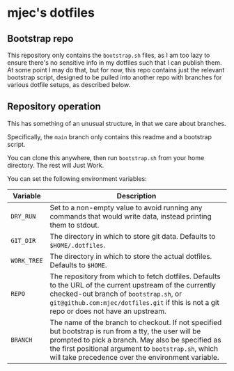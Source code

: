 # mjec's dotfiles

## Bootstrap repo

This repository only contains the `bootstrap.sh` files, as I am too lazy to ensure there's no sensitive info in my dotfiles such that I can publish them. At some point I may do that, but for now, this repo contains just the relevant bootstrap script, designed to be pulled into another repo with branches for various dotfile setups, as described below.

## Repository operation

This has something of an unusual structure, in that we care about branches.

Specifically, the `main` branch only contains this readme and a bootstrap script.

You can clone this anywhere, then run `bootstrap.sh` from your home directory. The rest will Just Work.

You can set the following environment variables:

| Variable | Description |
| -------- | ----------- |
| `DRY_RUN` | Set to a non-empty value to avoid running any commands that would write data, instead printing them to stdout. |
| `GIT_DIR` | The directory in which to store git data. Defaults to `$HOME/.dotfiles`. |
| `WORK_TREE` | The directory in which to store the actual dotfiles. Defaults to `$HOME`. |
| `REPO` | The repository from which to fetch dotfiles. Defaults to the URL of the current upstream of the currently checked-out branch of `bootstrap.sh`, or `git@github.com:mjec/dotfiles.git` if this is not a git repo or does not have an upstream. |
| `BRANCH` | The name of the branch to checkout. If not specified but bootstrap is run from a tty, the user will be prompted to pick a branch. May also be specified as the first positional argument to `bootstrap.sh`, which will take precedence over the environment variable. |

